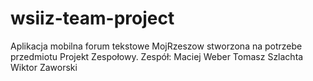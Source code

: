 # wsiiz-team-project

Aplikacja mobilna forum tekstowe MojRzeszow stworzona na potrzebe przedmiotu Projekt Zespołowy.
Zespół:
Maciej Weber
Tomasz Szlachta
Wiktor Zaworski
